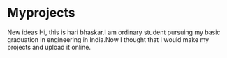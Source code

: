 # Myprojects
New ideas
Hi, this is hari bhaskar.I am ordinary student pursuing my basic graduation in engineering in India.Now I thought that I would make my projects and upload it online.
